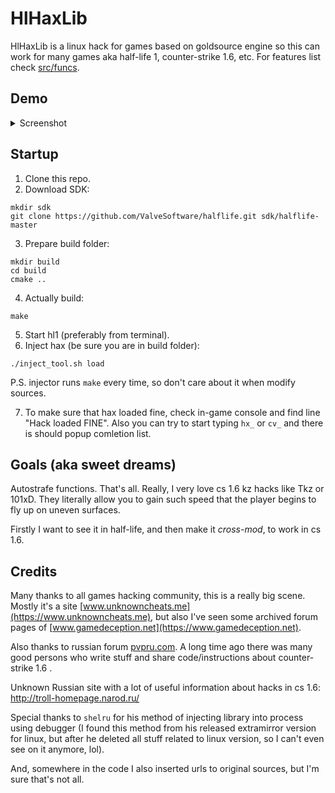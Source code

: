 # HlHaxLib
HlHaxLib is a linux hack for games based on goldsource engine so this can work
for many games aka half-life 1, counter-strike 1.6, etc. For features list check
[src/funcs](src/funcs).

## Demo
<details>
  <summary>Screenshot</summary>
  <img src="https://user-images.githubusercontent.com/49063932/159180098-ed79210e-4008-4c9e-9699-12cf9bebb7c0.png" alt="demo image"/>
</details>

## Startup
1. Clone this repo.
2. Download SDK:
```
mkdir sdk
git clone https://github.com/ValveSoftware/halflife.git sdk/halflife-master
```
3. Prepare build folder:
```
mkdir build
cd build
cmake ..
```
4. Actually build:
```
make
```
5. Start hl1 (preferably from terminal).
6. Inject hax (be sure you are in build folder):
```
./inject_tool.sh load
```
P.S. injector runs `make` every time, so don't care about it when modify sources.

7. To make sure that hax loaded fine, check in-game console and find line "Hack
   loaded FINE". Also you can try to start typing `hx_` or `cv_` and there is
   should popup comletion list.

## Goals (aka sweet dreams)
Autostrafe functions. That's all. Really, I very love cs 1.6 kz hacks like Tkz
or 101xD. They literally allow you to gain such speed that the player begins to
fly up on uneven surfaces.

Firstly I want to see it in half-life, and then make it *cross-mod*, to work in cs 1.6.

## Credits
Many thanks to all games hacking community, this is a really big scene. Mostly
it's a site [www.unknowncheats.me](https://www.unknowncheats.me), but also I've seen some archived
forum pages of [www.gamedeception.net](https://www.gamedeception.net).

Also thanks to russian forum [pvpru.com](https://pvpru.com). A long time ago there was many good persons who
write stuff and share code/instructions about counter-strike 1.6 .

Unknown Russian site with a lot of useful information about hacks in cs 1.6: http://troll-homepage.narod.ru/

Special thanks to `shelru` for his method of injecting library into process
using debugger (I found this method from his released extramirror version for
linux, but after he deleted all stuff related to linux version, so I can't even
see on it anymore, lol).

And, somewhere in the code I also inserted urls to original sources, but I'm
sure that's not all.
